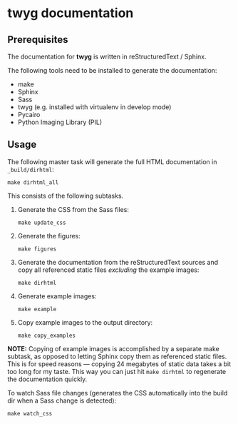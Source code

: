 # twyg documentation

## Prerequisites

The documentation for **twyg** is written in reStructuredText / Sphinx.

The following tools need to be installed to generate the documentation:

* make
* Sphinx
* Sass
* twyg (e.g. installed with virtualenv in develop mode)
* Pycairo
* Python Imaging Library (PIL)


## Usage

The following master task will generate the full HTML documentation in
`_build/dirhtml`:

    make dirhtml_all

This consists of the following subtasks.

1. Generate the CSS from the Sass files:

    ```
    make update_css
    ```

2. Generate the figures:

    ```
    make figures
    ```

3. Generate the documentation from the reStructuredText sources and copy all
referenced static files *excluding* the example images:

    ```
    make dirhtml
    ```

4. Generate example images:

    ```
    make example
    ```

5. Copy example images to the output directory:

    ```
    make copy_examples
    ```

**NOTE:** Copying of example images is accomplished by a separate make
subtask, as opposed to letting Sphinx copy them as referenced static files.
This is for speed reasons — copying 24 megabytes of static data takes a bit
too long for my taste. This way you can just hit `make dirhtml` to regenerate
the documentation quickly.

To watch Sass file changes (generates the CSS automatically into the build dir
when a Sass change is detected):

    make watch_css

